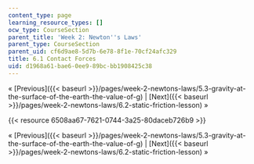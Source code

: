 ```yaml
---
content_type: page
learning_resource_types: []
ocw_type: CourseSection
parent_title: 'Week 2: Newton''s Laws'
parent_type: CourseSection
parent_uid: cf6d9ae8-5d7b-6e78-8f1e-70cf24afc329
title: 6.1 Contact Forces
uid: d1968a61-bae6-0ee9-89bc-bb1908425c38
---
```


« [Previous]({{< baseurl >}}/pages/week-2-newtons-laws/5.3-gravity-at-the-surface-of-the-earth-the-value-of-g) | [Next]({{< baseurl >}}/pages/week-2-newtons-laws/6.2-static-friction-lesson) »

{{< resource 6508aa67-7621-0744-3a25-80daceb726b9 >}}

« [Previous]({{< baseurl >}}/pages/week-2-newtons-laws/5.3-gravity-at-the-surface-of-the-earth-the-value-of-g) | [Next]({{< baseurl >}}/pages/week-2-newtons-laws/6.2-static-friction-lesson) »